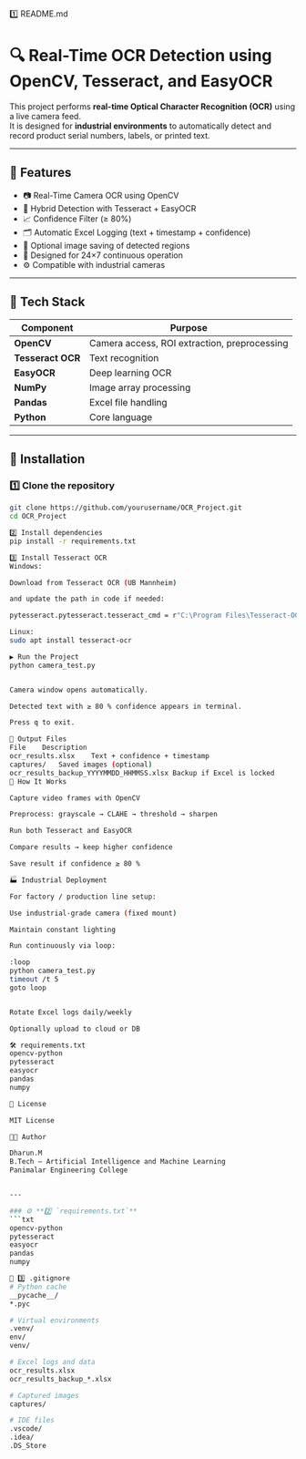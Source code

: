 1️⃣ README.md
# 🔍 Real-Time OCR Detection using OpenCV, Tesseract, and EasyOCR

This project performs **real-time Optical Character Recognition (OCR)** using a live camera feed.  
It is designed for **industrial environments** to automatically detect and record product serial numbers, labels, or printed text.

---

## 🚀 Features
- 📷 Real-Time Camera OCR using OpenCV  
- 🧠 Hybrid Detection with Tesseract + EasyOCR  
- 📈 Confidence Filter (≥ 80%)  
- 🗂️ Automatic Excel Logging (text + timestamp + confidence)  
- 💾 Optional image saving of detected regions  
- 🔄 Designed for 24×7 continuous operation  
- ⚙️ Compatible with industrial cameras  

---

## 🧰 Tech Stack
| Component | Purpose |
|------------|----------|
| **OpenCV** | Camera access, ROI extraction, preprocessing |
| **Tesseract OCR** | Text recognition |
| **EasyOCR** | Deep learning OCR |
| **NumPy** | Image array processing |
| **Pandas** | Excel file handling |
| **Python** | Core language |

---

## 🧩 Installation

### 1️⃣ Clone the repository
```bash
git clone https://github.com/yourusername/OCR_Project.git
cd OCR_Project

2️⃣ Install dependencies
pip install -r requirements.txt

3️⃣ Install Tesseract OCR
Windows:

Download from Tesseract OCR (UB Mannheim)

and update the path in code if needed:

pytesseract.pytesseract.tesseract_cmd = r"C:\Program Files\Tesseract-OCR\tesseract.exe"

Linux:
sudo apt install tesseract-ocr

▶️ Run the Project
python camera_test.py


Camera window opens automatically.

Detected text with ≥ 80 % confidence appears in terminal.

Press q to exit.

📁 Output Files
File	Description
ocr_results.xlsx	Text + confidence + timestamp
captures/	Saved images (optional)
ocr_results_backup_YYYYMMDD_HHMMSS.xlsx	Backup if Excel is locked
🧠 How It Works

Capture video frames with OpenCV

Preprocess: grayscale → CLAHE → threshold → sharpen

Run both Tesseract and EasyOCR

Compare results → keep higher confidence

Save result if confidence ≥ 80 %

🏭 Industrial Deployment

For factory / production line setup:

Use industrial-grade camera (fixed mount)

Maintain constant lighting

Run continuously via loop:

:loop
python camera_test.py
timeout /t 5
goto loop


Rotate Excel logs daily/weekly

Optionally upload to cloud or DB

🛠️ requirements.txt
opencv-python
pytesseract
easyocr
pandas
numpy

📜 License

MIT License

👨‍💻 Author

Dharun.M
B.Tech – Artificial Intelligence and Machine Learning
Panimalar Engineering College


---

### ⚙️ **2️⃣ `requirements.txt`**
```txt
opencv-python
pytesseract
easyocr
pandas
numpy

🙈 3️⃣ .gitignore
# Python cache
__pycache__/
*.pyc

# Virtual environments
.venv/
env/
venv/

# Excel logs and data
ocr_results.xlsx
ocr_results_backup_*.xlsx

# Captured images
captures/

# IDE files
.vscode/
.idea/
.DS_Store